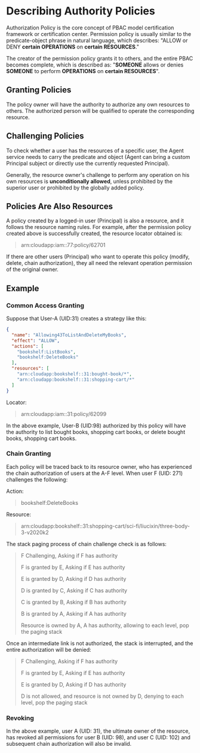 # Describing Authority Policies

Authorization Policy is the core concept of PBAC model certification framework or certification center. Permission
policy is usually similar to the predicate-object phrase in natural language, which describes: "ALLOW or DENY **certain
OPERATIONS** on **certain RESOURCES**."

The creator of the permission policy grants it to others, and the entire PBAC becomes complete, which is described
as: "**SOMEONE** allows or denies **SOMEONE** to perform **OPERATIONS** on **certain RESOURCES**".

## Granting Policies

The policy owner will have the authority to authorize any own resources to others.
The authorized person will be qualified to operate the corresponding resource.

## Challenging Policies

To check whether a user has the resources of a specific user, the Agent service 
needs to carry the predicate and object (Agent can bring a custom Principal subject
or directly use the currently requested Principal).

Generally, the resource owner's challenge to perform any operation on his own resources
is **unconditionally allowed**, unless prohibited by the superior user or prohibited by
the globally added policy.

## Policies Are Also Resources

A policy created by a logged-in user (Principal) is also a resource, and it follows the
resource naming rules. For example, after the permission policy created above is successfully
created, the resource locator obtained is:

> arn:cloudapp:iam::77:policy/62701

If there are other users (Principal) who want to operate this policy (modify, delete, chain authorization),
they all need the relevant operation permission of the original owner.


## Example

### Common Access Granting

Suppose that User-A (UID:31) creates a strategy like this:

```json
{
  "name": "Allowing43ToListAndDeleteMyBooks",
  "effect": "ALLOW",
  "actions": [
    "bookshelf:ListBooks",
    "bookshelf:DeleteBooks"
  ],
  "resources": [
    "arn:cloudapp:bookshelf::31:bought-book/*",
    "arn:cloudapp:bookshelf::31:shopping-cart/*"
  ]
}
```

Locator:

> arn:cloudapp:iam::31:policy/62099

In the above example, User-B (UID:98) authorized by this policy will have the authority to list bought books,
shopping cart books, or delete bought books, shopping cart books.

### Chain Granting

Each policy will be traced back to its resource owner, who has experienced the chain authorization of users at the A-F level.
When user F (UID: 271) challenges the following:

Action:
> bookshelf:DeleteBooks

Resource:
> arn:cloudapp:bookshelf::31:shopping-cart/sci-fi/liucixin/three-body-3-v2020k2

The stack paging process of chain challenge check is as follows:

> F Challenging, Asking if F has authority
>
> F is granted by E, Asking if E has authority
>
> E is granted by D, Asking if D has authority
>
> D is granted by C, Asking if C has authority
>
> C is granted by B, Asking if B has authority
>
> B is granted by A, Asking if A has authority
>
> Resource is owned by A, A has authority, allowing to each level, pop the paging stack

Once an intermediate link is not authorized, the stack is interrupted, and the entire authorization will be denied:

> F Challenging, Asking if F has authority
>
> F is granted by E, Asking if E has authority
>
> E is granted by D, Asking if D has authority
>
> D is not allowed, and resource is not owned by D, denying to each level, pop the paging stack

### Revoking

In the above example, user A (UID: 31), the ultimate owner of the resource, has revoked all permissions for user B (UID: 98),
and user C (UID: 102) and subsequent chain authorization will also be invalid.